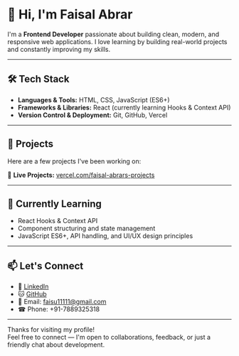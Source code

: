 # 👋 Hi, I'm Faisal Abrar

I'm a **Frontend Developer** passionate about building clean, modern, and responsive web applications. I love learning by building real-world projects and constantly improving my skills.

---

## 🛠 Tech Stack

- **Languages & Tools:** HTML, CSS, JavaScript (ES6+)
- **Frameworks & Libraries:** React (currently learning Hooks & Context API)
- **Version Control & Deployment:** Git, GitHub, Vercel

---

## 🚀 Projects

Here are a few projects I've been working on:

🔗 **Live Projects:** [vercel.com/faisal-abrars-projects](https://vercel.com/faisal-abrars-projects)

---

## 🌱 Currently Learning

- React Hooks & Context API
- Component structuring and state management
- JavaScript ES6+, API handling, and UI/UX design principles

---

## 📫 Let's Connect

- 💼 [LinkedIn](https://www.linkedin.com/in/faisal-abrar-479b43205/)
- 🐱 [GitHub](https://github.com/faisalabrar1)
- 📧 Email: faisu11111@gmail.com
- ☎ Phone: +91-7889325318

---

Thanks for visiting my profile!  
Feel free to connect — I'm open to collaborations, feedback, or just a friendly chat about development.

